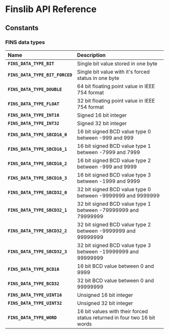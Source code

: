 # Finslib API Reference

## Constants

### FINS data types

|Name|Description|
|:---|:---|
|**`FINS_DATA_TYPE_BIT`**|Single bit value stored in one byte|
|**`FINS_DATA_TYPE_BIT_FORCED`**|Single bit value with it's forced status in one byte|
|**`FINS_DATA_TYPE_DOUBLE`**|64 bit floating point value in IEEE 754 format|
|**`FINS_DATA_TYPE_FLOAT`**|32 bit floating point value in IEEE 754 format|
|**`FINS_DATA_TYPE_INT16`**|Signed 16 bit integer|
|**`FINS_DATA_TYPE_INT32`**|Signed 32 bit integer|
|**`FINS_DATA_TYPE_SBCD16_0`**|16 bit signed BCD value type 0 between -999 and 999|
|**`FINS_DATA_TYPE_SBCD16_1`**|16 bit signed BCD value type 1 between -7999 and 7999|
|**`FINS_DATA_TYPE_SBCD16_2`**|16 bit signed BCD value type 2 between -999 and 9999|
|**`FINS_DATA_TYPE_SBCD16_3`**|16 bit signed BCD value type 3 between -1999 and 9999|
|**`FINS_DATA_TYPE_SBCD32_0`**|32 bit signed BCD value type 0 between -9999999 and 9999999|
|**`FINS_DATA_TYPE_SBCD32_1`**|32 bit signed BCD value type 1 between -79999999 and 79999999|
|**`FINS_DATA_TYPE_SBCD32_2`**|32 bit signed BCD value type 2 between -9999999 and 99999999|
|**`FINS_DATA_TYPE_SBCD32_3`**|32 bit signed BCD value type 3 between -19999999 and 99999999|
|**`FINS_DATA_TYPE_BCD16`**|16 bit BCD value between 0 and 9999|
|**`FINS_DATA_TYPE_BCD32`**|32 bit BCD value between 0 and 99999999|
|**`FINS_DATA_TYPE_UINT16`**|Unsigned 16 bit integer|
|**`FINS_DATA_TYPE_UINT32`**|Unsigned 32 bit integer|
|**`FINS_DATA_TYPE_WORD`**|16 bit values with their forced status returned in four two 16 bit words|
